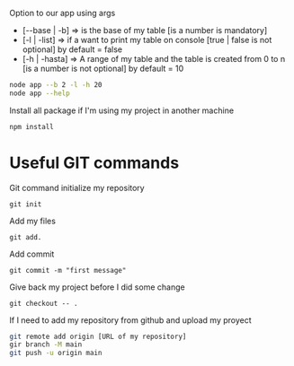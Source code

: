 Option to our app using args
- [--base | -b] => is the base of my table [is a number is mandatory]
- [-l | -list] => if a want to print my table on console [true | false is not optional] by default = false
- [-h | -hasta] => A range of my table and the table is created from 0 to n [is a number is not optional] by default = 10
```sh 
node app --b 2 -l -h 20
node app --help
```
Install all package if I'm using my project in another machine
```sh
npm install
```
# Useful GIT commands
Git command
initialize my repository
```git
git init 
```
Add my files 
```git
git add.
```
Add commit 
```git
git commit -m "first message"
```
Give back my project  before I did some change
```git
git checkout -- .
```
If I need to add my repository from github and upload my proyect
```sh
git remote add origin [URL of my repository]
gir branch -M main
git push -u origin main
``` 


